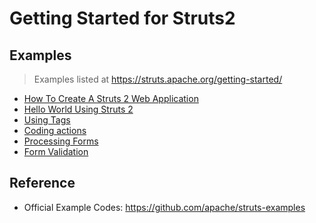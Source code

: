 # Getting Started for Struts2

## Examples

> Examples listed at https://struts.apache.org/getting-started/ 

* [How To Create A Struts 2 Web Application](/basic-struts)
* [Hello World Using Struts 2](/hello-world)
* [Using Tags](/using-tags)
* [Coding actions](/coding-actions)
* [Processing Forms](/processing-forms)
* [Form Validation](/form-validation)

## Reference

* Official Example Codes: https://github.com/apache/struts-examples
